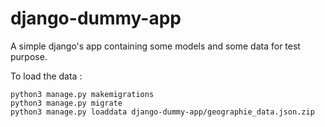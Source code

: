 # django-dummy-app

A simple django's app containing some models and some data for test purpose.

To load the data :

```
python3 manage.py makemigrations
python3 manage.py migrate
python3 manage.py loaddata django-dummy-app/geographie_data.json.zip
```
